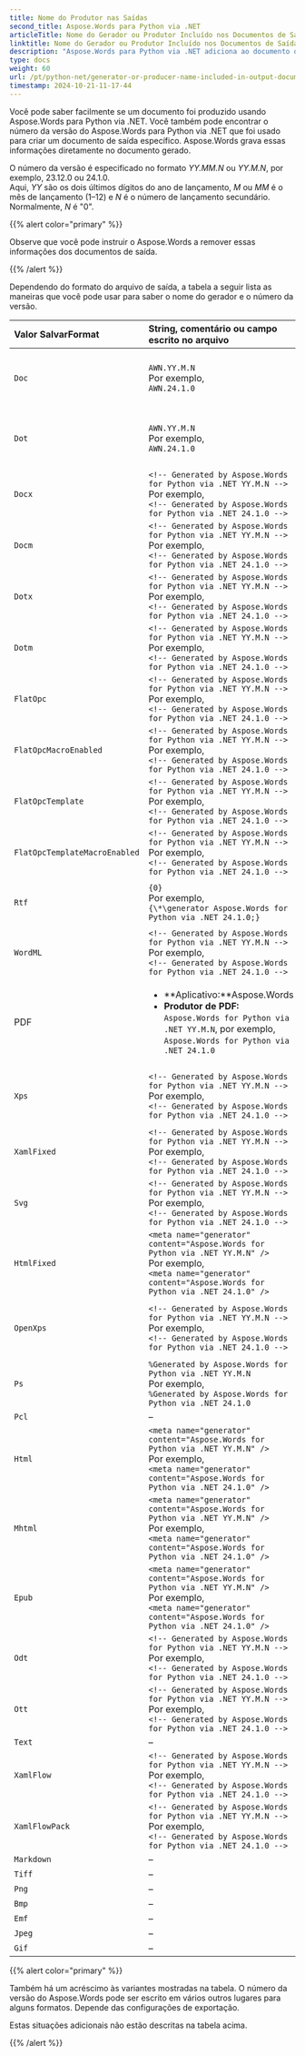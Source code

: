 ```yaml
---
title: Nome do Produtor nas Saídas
second_title: Aspose.Words para Python via .NET
articleTitle: Nome do Gerador ou Produtor Incluído nos Documentos de Saída
linktitle: Nome do Gerador ou Produtor Incluído nos Documentos de Saída
description: "Aspose.Words para Python via .NET adiciona ao documento o nome do gerador e o número da versão que foi usada para criá-lo. Esses dados podem ser encontrados no documento de maneiras que dependem do formato do arquivo de saída."
type: docs
weight: 60
url: /pt/python-net/generator-or-producer-name-included-in-output-documents/
timestamp: 2024-10-21-11-17-44
---
```


Você pode saber facilmente se um documento foi produzido usando Aspose.Words para Python via .NET. Você também pode encontrar o número da versão do Aspose.Words para Python via .NET que foi usado para criar um documento de saída específico. Aspose.Words grava essas informações diretamente no documento gerado.

O número da versão é especificado no formato *YY.MM.N* ou *YY.M.N*, por exemplo, 23.12.0 ou 24.1.0.<br />
Aqui, *YY* são os dois últimos dígitos do ano de lançamento, *M* ou *MM* é o mês de lançamento (1–12) e *N* é o número de lançamento secundário. Normalmente, *N* é "0".

{{% alert color="primary" %}}

Observe que você pode instruir o Aspose.Words a remover essas informações dos documentos de saída.

{{% /alert %}}

Dependendo do formato do arquivo de saída, a tabela a seguir lista as maneiras que você pode usar para saber o nome do gerador e o número da versão.

| Valor SalvarFormat | String, comentário ou campo escrito no arquivo | Como encontrar |
|  :-  |  :-  |  :-  |
|  `Doc`  | `AWN.YY.M.N`<br /> Por exemplo,<br /> `AWN.24.1.0` | DOC gerado por Aspose.Words obtém 8 bytes gravados. Você pode verificar abrindo o arquivo em algum editor binário. |
|  `Dot`  | `AWN.YY.M.N`<br /> Por exemplo,<br /> `AWN.24.1.0` | DOT gerado por Aspose.Words obtém 8 bytes gravados. Você pode verificar abrindo o arquivo em algum editor binário. |
|  `Docx`  | `<!-- Generated by Aspose.Words for Python via .NET YY.M.N -->`<br /> Por exemplo,<br /> `<!-- Generated by Aspose.Words for Python via .NET 24.1.0 -->` | Renomeie o arquivo como .zip. Extraia o ZIP. Abra ~/Word/Document.xml para ver este comentário. |
|  `Docm`  | `<!-- Generated by Aspose.Words for Python via .NET YY.M.N -->`<br /> Por exemplo,<br /> `<!-- Generated by Aspose.Words for Python via .NET 24.1.0 -->` | Renomeie o arquivo como .zip. Extraia o ZIP. Abra ~/Word/Document.xml para ver este comentário. |
|  `Dotx`  | `<!-- Generated by Aspose.Words for Python via .NET YY.M.N -->`<br /> Por exemplo,<br /> `<!-- Generated by Aspose.Words for Python via .NET 24.1.0 -->` | Renomeie o arquivo como .zip. Extraia o ZIP. Abra ~/Document.xml para ver este comentário. |
|  `Dotm`  | `<!-- Generated by Aspose.Words for Python via .NET YY.M.N -->`<br /> Por exemplo,<br /> `<!-- Generated by Aspose.Words for Python via .NET 24.1.0 -->` | Renomeie o arquivo como .zip. Extraia o ZIP. Abra ~/Word/Document.xml para ver este comentário. |
|  `FlatOpc`  | `<!-- Generated by Aspose.Words for Python via .NET YY.M.N -->`<br /> Por exemplo,<br /> `<!-- Generated by Aspose.Words for Python via .NET 24.1.0 -->` | O arquivo .xml contém este comentário. Você pode abri-lo no Bloco de Notas para ver este comentário. |
|  `FlatOpcMacroEnabled`  | `<!-- Generated by Aspose.Words for Python via .NET YY.M.N -->`<br /> Por exemplo,<br /> `<!-- Generated by Aspose.Words for Python via .NET 24.1.0 -->` | O arquivo .xml contém este comentário. Você pode abri-lo no Bloco de Notas para ver este comentário. |
|  `FlatOpcTemplate`  | `<!-- Generated by Aspose.Words for Python via .NET YY.M.N -->`<br /> Por exemplo,<br /> `<!-- Generated by Aspose.Words for Python via .NET 24.1.0 -->` | O arquivo .xml contém este comentário. Você pode abri-lo no Bloco de Notas para ver este comentário. |
|  `FlatOpcTemplateMacroEnabled`  | `<!-- Generated by Aspose.Words for Python via .NET YY.M.N -->`<br /> Por exemplo,<br /> `<!-- Generated by Aspose.Words for Python via .NET 24.1.0 -->` | O arquivo .xml contém este comentário. Você pode abri-lo no Bloco de Notas para ver este comentário. |
|  `Rtf`  | `{0}`<br /> Por exemplo,<br /> `{\*\generator Aspose.Words for Python via .NET 24.1.0;}` | O arquivo .rtf contém este comentário. Você pode abri-lo no Bloco de Notas para ver este comentário. |
|  `WordML`  | `<!-- Generated by Aspose.Words for Python via .NET YY.M.N -->`<br /> Por exemplo,<br /> `<!-- Generated by Aspose.Words for Python via .NET 24.1.0 -->` | O arquivo .xml contém este comentário. Você pode abri-lo no Bloco de Notas para ver este comentário. |
|  PDF |  <ul><li>**Aplicativo:**Aspose.Words</li><li>**Produtor de PDF:** `Aspose.Words for Python via .NET YY.M.N`, por exemplo,<br /> `Aspose.Words for Python via .NET 24.1.0`</li></ul> | ![generator-or-producer-name-aspose-words-net](/words/python-net/generator-or-producer-name-included-in-output-documents/generator-or-producer-name-included-in-output-documents_1) |
|  `Xps`  | `<!-- Generated by Aspose.Words for Python via .NET YY.M.N -->`<br /> Por exemplo,<br /> `<!-- Generated by Aspose.Words for Python via .NET 24.1.0 -->` | Renomeie o arquivo como .zip. Extraia o ZIP. No XPS este comentário pode ser encontrado em ~/Documents/1/Pages/1.fpage |
|  `XamlFixed`  |  `<!-- Generated by Aspose.Words for Python via .NET YY.M.N -->`<br /> Por exemplo,<br /> `<!-- Generated by Aspose.Words for Python via .NET 24.1.0 -->` |  O arquivo .xml contém este comentário. Você pode abri-lo no Bloco de Notas para ver este comentário |
|  `Svg`  | `<!-- Generated by Aspose.Words for Python via .NET YY.M.N -->`<br /> Por exemplo,<br /> `<!-- Generated by Aspose.Words for Python via .NET 24.1.0 -->` | O arquivo .xml contém este comentário. Você pode abri-lo no Bloco de Notas para ver este comentário. |
|  `HtmlFixed`  |  `<meta name="generator" content="Aspose.Words for Python via .NET YY.M.N" />`<br /> Por exemplo,<br /> `<meta name="generator" content="Aspose.Words for Python via .NET 24.1.0" />` |  O arquivo HTML contém esta tag. Você pode abri-lo no Bloco de Notas para ver |
|  `OpenXps`  | `<!-- Generated by Aspose.Words for Python via .NET YY.M.N -->`<br /> Por exemplo,<br /> `<!-- Generated by Aspose.Words for Python via .NET 24.1.0 -->` | Renomeie o arquivo como .zip. Extraia o ZIP. No OpenXps este comentário pode ser encontrado em ~/Documents/1/Pages/1.fpage |
|  `Ps`  | `%Generated by Aspose.Words for Python via .NET YY.M.N`<br /> Por exemplo,<br /> `%Generated by Aspose.Words for Python via .NET 24.1.0` | O arquivo .ps contém este comentário. Você pode abri-lo no Bloco de Notas para ver este comentário. |
|  `Pcl`  |  –  |  –  |
|  `Html`  | `<meta name="generator" content="Aspose.Words for Python via .NET YY.M.N" />`<br /> Por exemplo,<br /> `<meta name="generator" content="Aspose.Words for Python via .NET 24.1.0" />` | O arquivo HTML contém esta tag. Você pode abri-lo no Bloco de Notas para ver. |
|  `Mhtml`  | `<meta name="generator" content="Aspose.Words for Python via .NET YY.M.N" />`<br /> Por exemplo,<br /> `<meta name="generator" content="Aspose.Words for Python via .NET 24.1.0" />` | O arquivo MHTML contém esta tag. Você pode abri-lo no Bloco de Notas para ver. |
|  `Epub`  | `<meta name="generator" content="Aspose.Words for Python via .NET YY.M.N" />`<br /> Por exemplo,<br /> `<meta name="generator" content="Aspose.Words for Python via .NET 24.1.0" />` | Renomeie o arquivo como .zip. Extraia o ZIP. Vá para ~/OEBPS/<file_name> .html. |
|  `Odt`  | `<!-- Generated by Aspose.Words for Python via .NET YY.M.N -->`<br /> Por exemplo,<br /> `<!-- Generated by Aspose.Words for Python via .NET 24.1.0 -->` | Renomeie o arquivo como .zip. Extraia o ZIP. Verifique em ~/content.xml |
|  `Ott`  | `<!-- Generated by Aspose.Words for Python via .NET YY.M.N -->`<br /> Por exemplo,<br /> `<!-- Generated by Aspose.Words for Python via .NET 24.1.0 -->` | Renomeie o arquivo como .zip. Extraia o ZIP. Verifique em ~/content.xml |
|  `Text`  |  –  |  –  |
|  `XamlFlow`  |  `<!-- Generated by Aspose.Words for Python via .NET YY.M.N -->`<br /> Por exemplo,<br /> `<!-- Generated by Aspose.Words for Python via .NET 24.1.0 -->` |  O arquivo .xml contém este comentário. Você pode abri-lo no Bloco de Notas para ver este comentário |
|  `XamlFlowPack`  |  `<!-- Generated by Aspose.Words for Python via .NET YY.M.N -->`<br /> Por exemplo,<br /> `<!-- Generated by Aspose.Words for Python via .NET 24.1.0 -->` |  O arquivo .xml contém este comentário. Você pode abri-lo no Bloco de Notas para ver este comentário |
|  `Markdown`  |  –  |  –  |
|  `Tiff`  |  –  |  –  |
|  `Png`  |  –  |  –  |
|  `Bmp`  |  –  |  –  |
|  `Emf`  |  –  |  –  |
|  `Jpeg`  |  –  |  –  |
|  `Gif`  |  –  |  –  |

{{% alert color="primary" %}}

Também há um acréscimo às variantes mostradas na tabela. O número da versão do Aspose.Words pode ser escrito em vários outros lugares para alguns formatos. Depende das configurações de exportação.

Estas situações adicionais não estão descritas na tabela acima.

{{% /alert %}}
